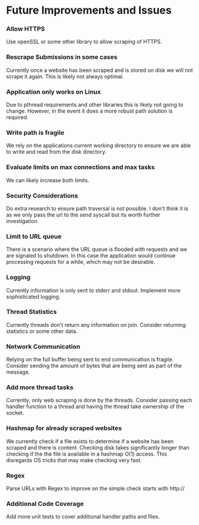 # Future Improvements and Issues

### Allow HTTPS
Use openSSL or some other library to allow scraping of HTTPS.

### Rescrape Submissions in some cases
Currently once a website has been scraped and is stored on disk we will not scrape it again. This is likely not always optimal.

### Application only works on Linux
Due to pthread requirements and other libraries this is likely not going to change. However, in the event it does a more robust path solution is required.

### Write path is fragile
We rely on the applications current working directory to ensure we are able to write and read from the disk directory.

### Evaluate limits on max connections and max tasks
We can likely increase both limits.

### Security Considerations
Do extra research to ensure path traversal is not possible. I don't think it is as we only pass the url to the send syscall but its worth further investigation.

### Limit to URL queue
There is a scenario where the URL queue is flooded with requests and we are signaled to shutdown. In this case the application would continue processing requests for a while, which may not be desirable.

### Logging
Currently information is only sent to stderr and stdout. Implement more sophisticated logging.

### Thread Statistics
Currently threads don't return any information on join. Consider returning statistics or some other data.

### Network Communication
Relying on the full buffer being sent to end communication is fragile. Consider sending the amount of bytes that are being sent as part of the message.

### Add more thread tasks
Currently, only web scraping is done by the threads. Consider passing each handler function to a thread and having the thread take ownership of the socket.

### Hashmap for already scraped websites
We currently check if a file exists to determine if a website has been scraped and there is content. Checking disk takes significantly longer than checking if the the file is available in a hashmap O(1) access. This disregards OS tricks that may make checking very fast.

### Regex
Parse URLs with Regex to improve on the simple check starts with http://

### Additional Code Coverage
Add more unit tests to cover additional handler paths and files.

